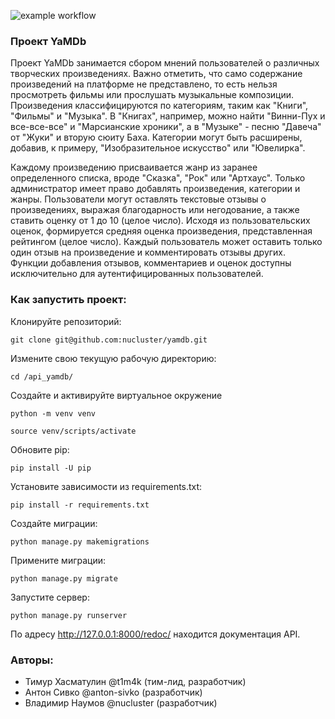 ![example workflow](https://github.com/nucluster/yamdb/actions/workflows/main.yml/badge.svg)


### Проект YaMDb
Проект YaMDb занимается сбором мнений пользователей о различных творческих произведениях. Важно отметить, что само содержание произведений на платформе не представлено, то есть нельзя просмотреть фильмы или прослушать музыкальные композиции. Произведения классифицируются по категориям, таким как "Книги", "Фильмы" и "Музыка". В "Книгах", например, можно найти "Винни-Пух и все-все-все" и "Марсианские хроники", а в "Музыке" - песню "Давеча" от "Жуки" и вторую сюиту Баха. Категории могут быть расширены, добавив, к примеру, "Изобразительное искусство" или "Ювелирка".

Каждому произведению присваивается жанр из заранее определенного списка, вроде "Сказка", "Рок" или "Артхаус". Только администратор имеет право добавлять произведения, категории и жанры. Пользователи могут оставлять текстовые отзывы о произведениях, выражая благодарность или негодование, а также ставить оценку от 1 до 10 (целое число). Исходя из пользовательских оценок, формируется средняя оценка произведения, представленная рейтингом (целое число). Каждый пользователь может оставить только один отзыв на произведение и комментировать отзывы других. Функции добавления отзывов, комментариев и оценок доступны исключительно для аутентифицированных пользователей.


### Как запустить проект:

Клонируйте репозиторий:
```
git clone git@github.com:nucluster/yamdb.git
```

Измените свою текущую рабочую директорию:
```
cd /api_yamdb/
```

Создайте и активируйте виртуальное окружение

```
python -m venv venv
```

```
source venv/scripts/activate
```

Обновите pip:
```
pip install -U pip
```

Установите зависимости из requirements.txt:

```
pip install -r requirements.txt
```

Создайте миграции:

```
python manage.py makemigrations
```
Примените миграции:

```
python manage.py migrate
```
Запустите сервер:

```
python manage.py runserver
```
По адресу http://127.0.0.1:8000/redoc/ находится документация API.

### Авторы:
- Тимур Хасматулин @t1m4k (тим-лид, разработчик)
- Антон Сивко @anton-sivko (разработчик)
- Владимир Наумов @nucluster (разработчик)
